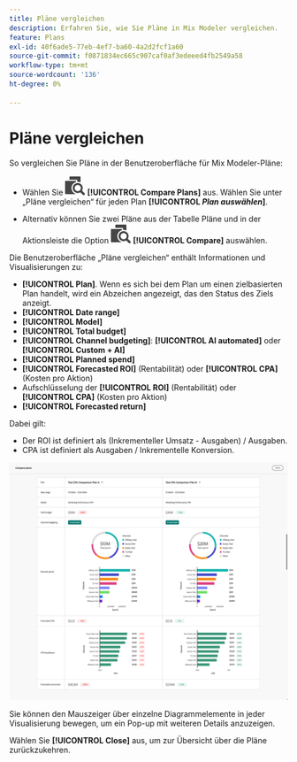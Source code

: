 ```yaml
---
title: Pläne vergleichen
description: Erfahren Sie, wie Sie Pläne in Mix Modeler vergleichen.
feature: Plans
exl-id: 40f6ade5-77eb-4ef7-ba60-4a2d2fcf1a60
source-git-commit: f0871834ec665c907caf0af3edeeed4fb2549a58
workflow-type: tm+mt
source-wordcount: '136'
ht-degree: 0%

---
```


# Pläne vergleichen

So vergleichen Sie Pläne in der Benutzeroberfläche für Mix Modeler-Pläne:

* Wählen Sie ![Vergleichen](/help/assets/icons/Compare.svg) **[!UICONTROL Compare Plans]** aus. Wählen Sie unter „Pläne vergleichen“ für jeden Plan **[!UICONTROL _Plan auswählen_]**.

* Alternativ können Sie zwei Pläne aus der Tabelle Pläne und in der Aktionsleiste die Option ![Vergleichen](/help/assets/icons/Compare.svg) **[!UICONTROL Compare]** auswählen.

Die Benutzeroberfläche „Pläne vergleichen“ enthält Informationen und Visualisierungen zu:

* **[!UICONTROL Plan]**. Wenn es sich bei dem Plan um einen zielbasierten Plan handelt, wird ein Abzeichen angezeigt, das den Status des Ziels anzeigt.
* **[!UICONTROL Date range]**
* **[!UICONTROL Model]**
* **[!UICONTROL Total budget]**
* **[!UICONTROL Channel budgeting]**: **[!UICONTROL AI automated]** oder **[!UICONTROL Custom + AI]**
* **[!UICONTROL Planned spend]**
* **[!UICONTROL Forecasted ROI]** (Rentabilität) oder **[!UICONTROL CPA]** (Kosten pro Aktion)
* Aufschlüsselung der **[!UICONTROL ROI]** (Rentabilität) oder **[!UICONTROL CPA]** (Kosten pro Aktion)
* **[!UICONTROL Forecasted return]**

Dabei gilt:

* Der ROI ist definiert als (Inkrementeller Umsatz - Ausgaben) / Ausgaben.
* CPA ist definiert als Ausgaben / Inkrementelle Konversion.


![Pläne vergleichen](/help/assets/compare-plans.png)

Sie können den Mauszeiger über einzelne Diagrammelemente in jeder Visualisierung bewegen, um ein Pop-up mit weiteren Details anzuzeigen.

Wählen Sie **[!UICONTROL Close]** aus, um zur Übersicht über die Pläne zurückzukehren.
